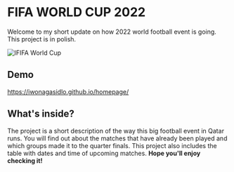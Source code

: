 # FIFA WORLD CUP 2022
Welcome to my short update on how 2022 world football event is going. This project is in polish.

![IFIFA World Cup](https://user-images.githubusercontent.com/121032802/208482838-b44b2338-41ab-471c-a41f-3b79fdb7688c.jpg)

## Demo

https://iwonagasidlo.github.io/homepage/

## What's inside?

The project is a short description of the way this big football event in Qatar runs. You will find out about the matches that have already been played and which groups made it to the quarter finals. This project also includes the table with dates and time of upcoming matches. **Hope you'll enjoy checking it!**
